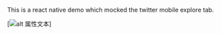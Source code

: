This is a react native demo which mocked the twitter mobile explore tab.

[![alt 属性文本]("https://github.com/hcc226/react-native-demo/blob/develop/assets/demo.jpeg")]